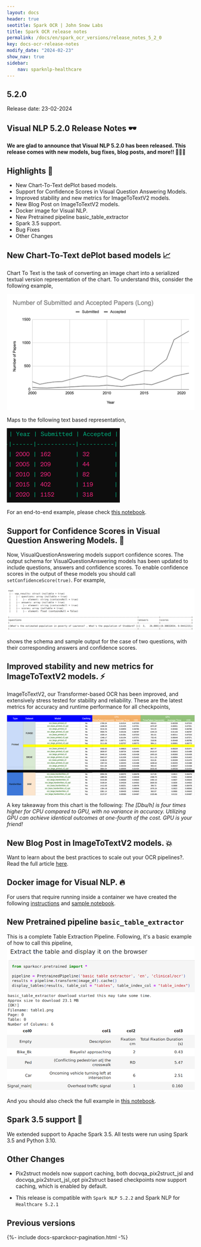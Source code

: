 ```yaml
---
layout: docs
header: true
seotitle: Spark OCR | John Snow Labs
title: Spark OCR release notes
permalink: /docs/en/spark_ocr_versions/release_notes_5_2_0
key: docs-ocr-release-notes
modify_date: "2024-02-23"
show_nav: true
sidebar:
    nav: sparknlp-healthcare
---
```


<div class="h3-box" markdown="1">

## 5.2.0

Release date: 23-02-2024


 ## Visual NLP 5.2.0 Release Notes 🕶️



**We are glad to announce that Visual NLP 5.2.0 has been released. This release comes with new models, bug fixes, blog posts, and more!! 📢📢📢**


## Highlights 🔴
+ New Chart-To-Text dePlot based models.
+ Support for Confidence Scores in Visual Question Answering Models.
+ Improved stability and new metrics for ImageToTextV2 models.
+ New Blog Post on ImageToTextV2 models.
+ Docker image for Visual NLP.
+ New Pretrained pipeline basic_table_extractor
+ Spark 3.5 support.
+ Bug Fixes
+ Other Changes

## New Chart-To-Text dePlot based models 📈
Chart To Text is the task of converting an image chart into a serialized textual version representation of the chart. To understand this, consider the following example,

![image](/assets/images/ocr/chart.png)

Maps to the following text based representation,

![image](/assets/images/ocr/extracted_graph.png)

For an end-to-end example, please check [this notebook](https://github.com/JohnSnowLabs/spark-ocr-workshop/blob/master/jupyter/SparkOcrChartToTextTable.ipynb).

## Support for Confidence Scores in Visual Question Answering Models. 📍
Now, VisualQuestionAnswering models support confidence scores. The output schema for VisualQuestionAnswering models has been updated to include questions, answers and confidence scores. To enable confidence scores in the output of these models you should call `setConfidenceScore(true)`. For example,


![image](/assets/images/ocr/new_schema_vqa.png)

shows the schema and sample output for the case of two questions, with their corresponding answers and confidence scores.

## Improved stability and new metrics for ImageToTextV2 models. ⚡️
ImageToTextV2, our Transformer-based OCR has been improved, and extensively stress tested for stability and reliability.
These are the latest metrics for accuracy and runtime performance for all checkpoints,

![image](/assets/images/ocr/ocr_table.png)

A key takeaway from this chart is the following: _The [Dbu/h] is four times higher for CPU compared to GPU, with no variance in accuracy. Utilizing GPU can achieve identical outcomes at one-fourth of the cost. GPU is your friend!_

## New Blog Post in ImageToTextV2 models. 💥
Want to learn about the best practices to scale out your OCR pipelines?. Read the full article [here](https://medium.com/john-snow-labs/unleashing-the-power-of-high-throughput-inference-with-tr-ocr-1f0fa3bc46c6).


## Docker image for Visual NLP. 🔥
For users that require running inside a container we have created the following [instructions](https://github.com/JohnSnowLabs/spark-ocr-workshop/tree/master/docker/visual-ner) and [sample notebook](https://github.com/JohnSnowLabs/spark-ocr-workshop/blob/master/docker/visual-ner/content/VisualNlp.ipynb).

## New Pretrained pipeline `basic_table_extractor`

This is a complete Table Extraction Pipeline. Following, it's a basic example of how to call this pipeline,
![image](/assets/images/ocr/basic_table_extractor.png)

And you should also check the full example in [this notebook](https://github.com/JohnSnowLabs/spark-ocr-workshop/blob/master/webinars/zs_table_processing/TableExtractionBasics.ipynb).

## Spark 3.5 support 🎯
We extended support to Apache Spark 3.5. All tests were run using Spark 3.5 and Python 3.10.

## Other Changes
* Pix2struct models now support caching, both docvqa_pix2struct_jsl and docvqa_pix2struct_jsl_opt pix2struct based checkpoints now support caching, which is enabled by default.



* This release is compatible with ```Spark NLP 5.2.2``` and Spark NLP for``` Healthcare 5.2.1```

</div><div class="prev_ver h3-box" markdown="1">

## Previous versions

</div>

{%- include docs-sparckocr-pagination.html -%}
